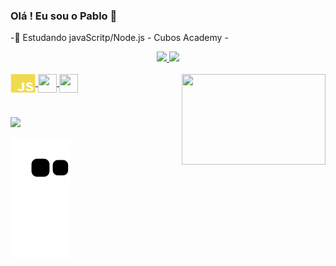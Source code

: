 ### Olá ! Eu sou o Pablo 👋

-🌱 Estudando javaScritp/Node.js - Cubos Academy -

<div align="center">
  <a href="https://github.com/PablinhoNomade/">
  <img height="150em" src="https://github-readme-stats.vercel.app/api?username=PablinhoNomade&show_icons=true&theme=dark&include_all_commits=true&count_private=true"/>
  <img height="150em" src="https://github-readme-stats.vercel.app/api/top-langs/?username=PablinhoNomade&layout=compact&langs_count=7&theme=dark"/>

</div>

<div style="display: inline_block"><br>
  <img align="center"  height="30" width="40" src="https://raw.githubusercontent.com/devicons/devicon/master/icons/javascript/javascript-plain.svg">
  <img align="center"  height="30" width="30" src="https://cdn-icons-png.flaticon.com/512/143/143687.png">
  <img align="center"  height="30" width="30" src="https://cdn-icons-png.flaticon.com/512/919/919825.png">  
<img align="right"     height="145" width="230" src="https://encrypted-tbn0.gstatic.com/images?q=tbn:ANd9GcQJG2T54v2J60Euaiill96dIDnHh7qTGgFiZPgt2wI6-iWXsxj0qSCsMbtOSmFCXOPfszI&usqp=CAU">
  
</div>
<h1> </h1>
  <div>
  <a href="https://www.linkedin.com/in/pablo-almeida-255101223/" target="_blank"><img src="https://img.shields.io/badge/-LinkedIn-%230077B5?style=for-the-badge&logo=linkedin&logoColor=white" target="_blank"></a> 

  
  ![Snake animation](https://github.com/PablinhoNomade/PablinhoNomade/blob/output/github-contribution-grid-snake.svg)
  
  </div>
